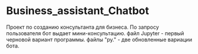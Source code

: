 # Business_assistant_Chatbot
Проект по созданию консультанта для бизнеса.
По запросу пользователя бот выдает мини-консультацию.
файл Jupyter - первый черновой вариант программы.
файлы "py." -  две обновленные вариации бота.
